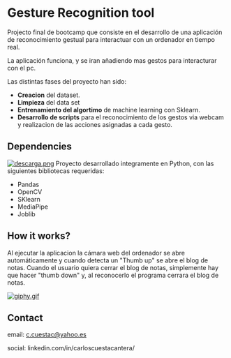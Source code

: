 # Gesture Recognition tool

Projecto final de bootcamp que consiste en el desarrollo de una aplicación de reconocimiento gestual para interactuar con un ordenador en tiempo real.

La aplicación funciona, y se iran añadiendo mas gestos para interacturar con el pc.

Las distintas fases del proyecto han sido:

- **Creacion** del dataset.
- **Limpieza** del data set
- **Entrenamiento del algortimo** de machine learning con Sklearn.
- **Desarrollo de scripts** para el reconocimiento de los gestos via webcam y realizacion de las acciones asignadas a cada gesto.

## Dependencies

[![descarga.png](https://i.postimg.cc/Cx2qkPqQ/descarga.png)](https://postimg.cc/w1hMdkFX)
Proyecto desarrollado integramente en Python, con las siguientes bibliotecas requeridas:

- Pandas
- OpenCV
- SKlearn
- MediaPipe
- Joblib

## How it works?

Al ejecutar la aplicacion la cámara web del ordenador se abre automáticamente y cuando detecta un "Thumb up" se abre el blog de notas. Cuando el usuario quiera cerrar el blog de notas, simplemente hay que hacer "thumb down" y, al reconocerlo el programa cerrara el blog de notas.

[![giphy.gif](https://i.postimg.cc/J7Tkrkv4/giphy.gif)](https://postimg.cc/Cdq1JzwW)

## Contact

email: c.cuestac@yahoo.es

social: linkedin.com/in/carloscuestacantera/
